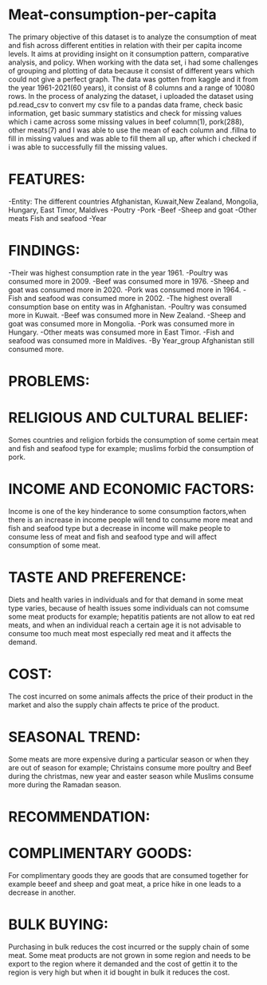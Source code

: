# Meat-consumption-per-capita
The primary objective of this dataset is to analyze the consumption of meat and fish across different entities in relation with their per capita income levels. It aims at providing insight on it consumption pattern, comparative analysis, and policy.
When working with the data set, i had some challenges of grouping and plotting of data because it consist of different years which could not give a perfect graph. The data was gotten from kaggle and it from the year 1961-2021(60 years), it consist of 8 columns and a range of 10080 rows. In the process of analyzing the dataset, i uploaded the dataset using pd.read_csv to convert my csv file to a pandas data frame, check basic information, get basic summary statistics and check for missing values which i came across some missing values in beef column(1), pork(288), other meats(7) and  I was able to use the mean of each column and .fillna to fill in missing values and was able to fill them all up, after which i checked if i was able to successfully fill the missing values.
# FEATURES:
-Entity: The different countries Afghanistan, Kuwait,New Zealand, Mongolia, Hungary, East Timor, Maldives
-Poutry
-Pork
-Beef
-Sheep and goat
-Other meats
Fish and seafood
-Year
# FINDINGS:
-Their was highest consumption rate in the year 1961.
-Poultry was consumed more in 2009.
-Beef was consumed more in 1976.
-Sheep and goat was consumed more in 2020.
-Pork was consumed more in 1964.
-Fish and seafood was consumed more in 2002.
-The highest overall consumption base on entity was in Afghanistan.
-Poultry was consumed more in Kuwait.
-Beef was consumed more in New Zealand.
-Sheep and goat was consumed more in Mongolia.
-Pork was consumed more in Hungary.
-Other meats was consumed more in East Timor.
-Fish and seafood was consumed more in Maldives.
-By Year_group Afghanistan still consumed more.
# PROBLEMS:
# RELIGIOUS AND CULTURAL BELIEF:
Somes countries and religion forbids the consumption of some certain meat and fish and seafood type for example; muslims forbid the consumption of pork.
# INCOME AND ECONOMIC FACTORS:
Income is one of the key hinderance to some consumption factors,when there is an increase in income people will tend to consume more meat and fish and seafood type but a decrease in income will make people to consume less of meat and fish and seafood type and will affect consumption of some meat.
# TASTE AND PREFERENCE:
Diets and health varies in individuals and for that demand in some meat type varies, because of health issues some individuals can not comsume some meat products 
for example; hepatitis patients are not allow to eat red meats, and when an individual reach a certain age it is not advisable to consume too much meat most especially red meat and it affects the demand.
# COST:
The cost incurred on some animals affects the price of their product in the market and also the supply chain affects te price of the product.
# SEASONAL TREND:
Some meats are more expensive during a particular season or when they are out of season for example; Christains consume more poultry and Beef during the christmas, new year and easter season while Muslims consume more during the Ramadan season. 
# RECOMMENDATION:
# COMPLIMENTARY GOODS:
For complimentary goods they are goods that are consumed together for example beeef and sheep and goat meat, a price hike in one leads to a decrease in another.
# BULK BUYING:
Purchasing in bulk reduces the cost incurred or the supply chain of some meat. Some meat products are not grown in some region and needs to be export to the region where it demanded and the cost of gettin it to the region is very high but when it id bought in bulk it reduces the cost.

